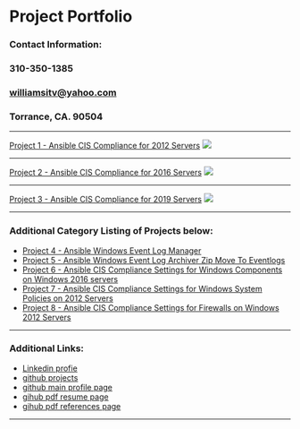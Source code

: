 # Project Portfolio
### Contact Information:
### 310-350-1385
### williamsitv@yahoo.com
### Torrance, CA. 90504

---

[Project 1 - Ansible CIS Compliance for 2012 Servers](https://github.com/rwilliam4444/ansible-collection-compliance-windows-2012)
<img src="images/dummy_thumbnail.jpg?raw=true"/>

---
[Project 2 - Ansible CIS Compliance for 2016 Servers](https://github.com/rwilliam4444/ansible-collection-compliance-windows-2016)
<img src="images/dummy_thumbnail.jpg?raw=true"/>

---
[Project 3 - Ansible CIS Compliance for 2019 Servers](https://github.com/rwilliam4444/ansible-collection-compliance-windows-2019)
<img src="images/dummy_thumbnail.jpg?raw=true"/>


---

### Additional Category Listing of Projects below:

- [Project 4 - Ansible Windows Event Log Manager](https://github.com/rwilliam4444/ansible-role-windows-event-log-manager)
- [Project 5 - Ansible Windows Event Log Archiver Zip Move To Eventlogs](https://github.com/rwilliam4444/ansible-role-event-log-archiver-zip-move-to-eventlogs-folder)
- [Project 6 - Ansible CIS Compliance Settings for Windows Components on Windows 2016 servers](https://github.com/rwilliam4444/ansible-role-compliance-windows-windows-components-policy-2016)
- [Project 7 - Ansible CIS Compliance Settings for Windows System Policies on 2012 Servers](https://github.com/rwilliam4444/ansible-role-compliance-windows-system-policy-2012)
- [Project 8 - Ansible CIS Compliance Settings for Firewalls on Windows 2012 Servers](https://github.com/rwilliam4444/ansible-role-compliance-windows-firewall-policy-2012)

---

### Additional Links:

- [Linkedin profie](https://www.linkedin.com/in/richmwilliams/)
- [github projects](https://rwilliam4444.github.io/Projects/)
- [github main profile page](https://github.com/rwilliam4444/)
- [gihub pdf resume page](https://rwilliam4444.github.io/resume/)
- [gihub pdf references page](https://rwilliam4444.github.io/references/)

---

